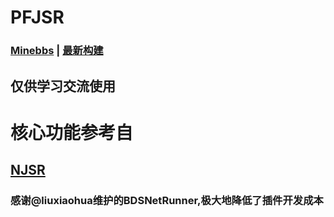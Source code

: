 # PFJSR
### [Minebbs](https://www.minebbs.com/resources/2105/) | [最新构建](https://github.com/littlegao233/PFJSR/releases/tag/v1-AzurePipelineBuild)
## 仅供学习交流使用

# 核心功能参考自
## [NJSR](https://github.com/zhkj-liuxiaohua/BDSJSR2)

### 感谢@liuxiaohua维护的BDSNetRunner,极大地降低了插件开发成本


